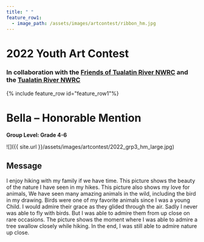 ```yaml
---
title: " "
feature_row1:
  - image_path: /assets/images/artcontest/ribbon_hm.jpg
---
```


# 2022 Youth Art Contest

### In collaboration with the [Friends of Tualatin River NWRC](https://fotr.wildapricot.org/) and the [Tualatin River NWRC](https://www.fws.gov/refuge/Tualatin_River/)

{% include feature_row id="feature_row1"%}

# Bella – Honorable Mention  

**Group Level: Grade 4-6**  

![]({{ site.url }}/assets/images/artcontest/2022_grp3_hm_large.jpg)

## Message

I enjoy hiking with my family if we have time. This picture shows the beauty of the nature I have seen in my hikes. This picture also shows my love for animals, We have seen many amazing animals in the wild, including the bird in my drawing. Birds were one of my favorite animals since I was a young Child. I would admire their grace as they glided through the air. Sadly I never was able to fly with birds. But I was able to admire them from up close on rare occasions. The picture shows the moment where I was able to admire a tree swallow closely while hiking. In the end, I was still able to admire nature up close.
